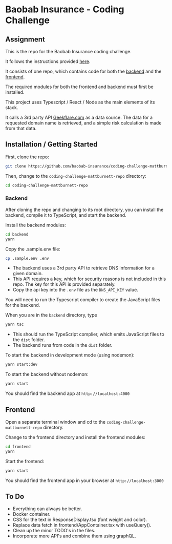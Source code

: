 # Baobab Insurance - Coding Challenge


## Assignment
This is the repo for the Baobab Insurance coding challenge.

It follows the instructions provided [here](./instructions.md).

It consists of one repo, which contains code for both the [backend](./backend) and the [frontend](./frontend).

The required modules for both the frontend and backend must first be installed.

This project uses Typescript / React / Node as the main elements of its stack.

It calls a 3rd party API [Geekflare.com](https://geekflare.com/api/docs#dns-records) as a data source. The data for a requested domain name is retrieved, and a simple risk calculation is made from that data.

## Installation / Getting Started
First, clone the repo:
```sh
git clone https://github.com/baobab-insurance/coding-challenge-mattburnett-repo.git
```
Then, change to the `coding-challenge-mattburnett-repo` directory:
```sh
cd coding-challenge-mattburnett-repo 
```
### Backend
After cloning the repo and changing to its root directory, you can install the backend, compile it to TypeScript, and start the backend.

Install the backend modules:
```sh
cd backend
yarn
```
Copy the .sample.env file:
```sh
cp .sample.env .env
```

* The backend uses a 3rd party API to retrieve DNS information for a given domain. 
* This API requires a key, which for security reasons is not included in this repo. The key for this API is provided separately.
* Copy the api key into the `.env` file as the `DNS_API_KEY` value.

You will need to run the Typescript compiler to create the JavaScript files for the backend.

When you are in the `backend` directory, type
```sh
yarn tsc
```
* This should run the TypeScript complier, which emits JavaScript files to the `dist` folder.
* The backend runs from code in the `dist` folder.

To start the backend in development mode (using nodemon):
```sh
yarn start:dev
```

To start the backend without nodemon:
```sh
yarn start
```

You should find the backend app at `http://localhost:4000`

## Frontend
Open a separate terminal window and cd to the `coding-challenge-mattburnett-repo` directory.

Change to the frontend directory and install the frontend modules:
```sh
cd frontend
yarn
```

Start the frontend:
```sh
yarn start
```

You should find the frontend app in your browser at `http://localhost:3000`

## To Do
* Everything can always be better.
* Docker container.
* CSS for the text in ResponseDisplay.tsx (font weight and color). 
* Replace data fetch in frontend/AppContainer.tsx with useQuery().
* Clean up the minor TODO's in the files.
* Incorporate more API's and combine them using graphQL.